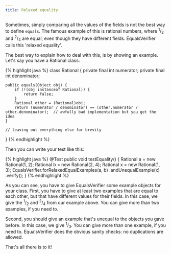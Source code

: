 ```yaml
---
title: Relaxed equality
---
```

Sometimes, simply comparing all the values of the fields is not the best way to define `equals`. The famous example of this is rational numbers, where <sup>1</sup>/<sub>2</sub> and <sup>2</sup>/<sub>4</sub> are equal, even though they have different fields. EqualsVerifier calls this 'relaxed equality'.

The best way to explain how to deal with this, is by showing an example. Let's say you have a Rational class:

{% highlight java %}
class Rational {
    private final int numerator;
    private final int denominator;

    public equals(Object obj) {
        if (!(obj instanceof Rational)) {
            return false;
        }
        Rational other = (Rational)obj;
        return (numerator / denominator) == (other.numerator / other.denominator);  // awfully bad implementation but you get the idea
    }

    // leaving out everything else for brevity
}
{% endhighlight %}

Then you can write your test like this:

{% highlight java %}
@Test
public void testEquality() {
    Rational a = new Rational(1, 2);
    Rational b = new Rational(2, 4);
    Rational x = new Rational(1, 3);
    EqualsVerifier.forRelaxedEqualExamples(a, b)
        .andUnequalExample(x)
        .verify();
}
{% endhighlight %}

As you can see, you have to give EqualsVerifier some example objects for your class. First, you have to give at least two examples that are equal to each other, but that have different values for their fields. In this case, we give the <sup>1</sup>/<sub>2</sub> and <sup>2</sup>/<sub>4</sub> from our example above. You can give more than two examples, if you need to.

Second, you should give an example that's unequal to the objects you gave before. In this case, we give <sup>1</sup>/<sub>3</sub>. You can give more than one example, if you need to. EqualsVerifier does the obvious sanity checks: no duplications are allowed.

That's all there is to it!

